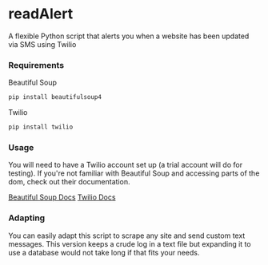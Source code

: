 # readAlert
A flexible Python script that alerts you when a website has been updated via SMS using Twilio

### Requirements
Beautiful Soup
```sh
pip install beautifulsoup4
```

Twilio
```sh
pip install twilio
```

### Usage
You will need to have a Twilio account set up (a trial account will do for testing). If you're not familiar with Beautiful Soup and accessing parts of the dom, check out their documentation.

[Beautiful Soup Docs](http://www.crummy.com/software/BeautifulSoup/bs4/doc/)
[Twilio Docs](https://www.twilio.com/api/)

### Adapting
You can easily adapt this script to scrape any site and send custom text messages.  This version keeps a crude log in a text file but expanding it to use a database would not take long if that fits your needs.